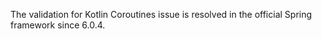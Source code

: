 The validation for Kotlin Coroutines issue is resolved in the official Spring framework since 6.0.4.

